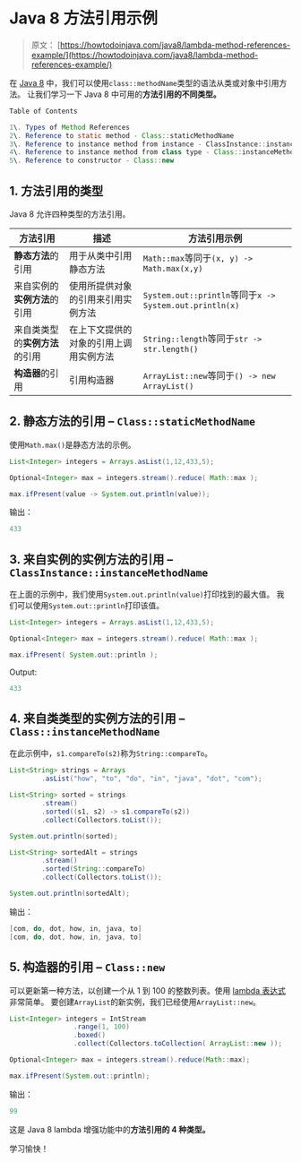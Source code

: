 # Java 8 方法引用示例

> 原文： [https://howtodoinjava.com/java8/lambda-method-references-example/](https://howtodoinjava.com/java8/lambda-method-references-example/)

在 [Java 8](//howtodoinjava.com/java-8-tutorial/) 中，我们可以使用`class::methodName`类型的语法从类或对象中引用方法。 让我们学习一下 Java 8 中可用的**方法引用的不同类型。**

```java
Table of Contents

1\. Types of Method References
2\. Reference to static method - Class::staticMethodName
3\. Reference to instance method from instance - ClassInstance::instanceMethodName
4\. Reference to instance method from class type - Class::instanceMethodName
5\. Reference to constructor - Class::new
```

## 1\. 方法引用的类型

Java 8 允许四种类型的方法引用。

| 方法引用 | 描述 | 方法引用示例 |
| --- | --- | --- |
| **静态方法**的引用 | 用于从类中引用静态方法 | `Math::max`等同于`(x, y) -> Math.max(x,y)` |
| 来自实例的**实例方法**的引用 | 使用所提供对象的引用来引用实例方法 | `System.out::println`等同于`x -> System.out.println(x)` |
| 来自类类型的**实例方法**的引用 | 在上下文提供的对象的引用上调用实例方法 | `String::length`等同于`str -> str.length()` |
| **构造器**的引用 | 引用构造器 | `ArrayList::new`等同于`() -> new ArrayList()` |

## 2\. 静态方法的引用 – `Class::staticMethodName`

使用`Math.max()`是静态方法的示例。

```java
List<Integer> integers = Arrays.asList(1,12,433,5);

Optional<Integer> max = integers.stream().reduce( Math::max ); 

max.ifPresent(value -> System.out.println(value)); 

```

输出：

```java
433
```

## 3\. 来自实例的实例方法的引用 – `ClassInstance::instanceMethodName`

在上面的示例中，我们使用`System.out.println(value)`打印找到的最大值。 我们可以使用`System.out::println`打印该值。

```java
List<Integer> integers = Arrays.asList(1,12,433,5);

Optional<Integer> max = integers.stream().reduce( Math::max ); 

max.ifPresent( System.out::println ); 

```

Output:

```java
433
```

## 4\. 来自类类型的实例方法的引用 – `Class::instanceMethodName`

在此示例中，`s1.compareTo(s2)`称为`String::compareTo`。

```java
List<String> strings = Arrays
		.asList("how", "to", "do", "in", "java", "dot", "com");

List<String> sorted = strings
		.stream()
		.sorted((s1, s2) -> s1.compareTo(s2))
		.collect(Collectors.toList());

System.out.println(sorted);

List<String> sortedAlt = strings
		.stream()
		.sorted(String::compareTo)
		.collect(Collectors.toList());

System.out.println(sortedAlt);

```

输出：

```java
[com, do, dot, how, in, java, to]
[com, do, dot, how, in, java, to]
```

## 5\. 构造器的引用 – `Class::new`

可以更新第一种方法，以创建一个从 1 到 100 的整数列表。使用 [lambda 表达式](//howtodoinjava.com/java8/complete-lambda-expressions-tutorial-in-java/)非常简单。 要创建`ArrayList`的新实例，我们已经使用`ArrayList::new`。

```java
List<Integer> integers = IntStream
				.range(1, 100)
				.boxed()
				.collect(Collectors.toCollection( ArrayList::new ));

Optional<Integer> max = integers.stream().reduce(Math::max); 

max.ifPresent(System.out::println); 

```

输出：

```java
99
```

这是 Java 8 lambda 增强功能中的**方法引用的 4 种类型。**

学习愉快！